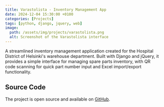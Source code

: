 ```yaml
---
title: Varastolista - Inventory Management App
date: 2024-12-04 15:30:00 +0100
categories: [Projects]
tags: [python, django, jquery, web]
image:
  path: /assets/img/projects/varastolista.png
  alt: Screenshot of the Varastolista interface
---
```


A streamlined inventory management application created for the Hospital District of Helsinki's warehouse department. Built with Django and jQuery, it provides a simple interface for managing spare parts inventory, with QR code scanning for quick part number input and Excel import/export functionality.



## Source Code

The project is open source and available on [GitHub](https://github.com/cyanidesayonara/varastolista).

